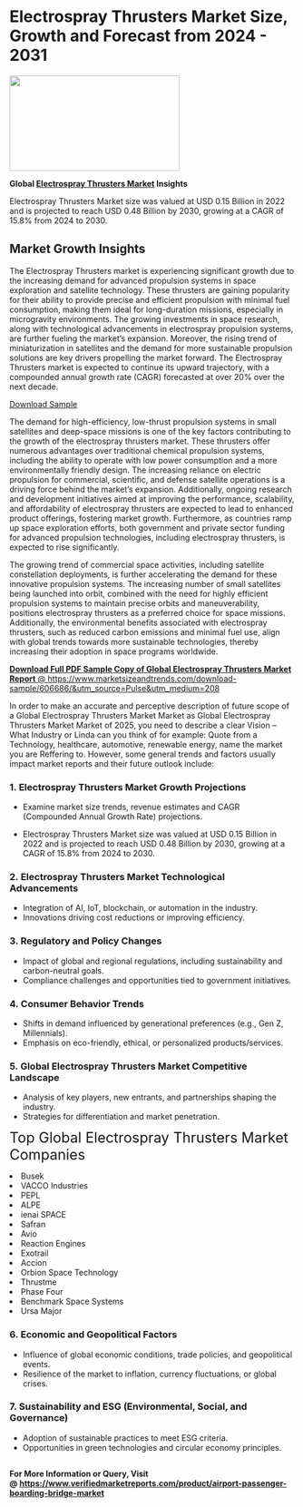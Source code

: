 <H1>Electrospray Thrusters Market Size, Growth and Forecast from 2024 - 2031</H1><img class="aligncenter size-medium wp-image-584254" src="https://thirdeyenews.in/wp-content/uploads/2024/09/Global-Market-Research-300x168.jpeg" alt="" width="300" height="168" /><p><strong>Global&nbsp;<a href="https://www.marketsizeandtrends.com/download-sample/606686/&amp;utm_source=Pulse&amp;utm_medium=208">Electrospray Thrusters Market</a> Insights</strong></p><p>Electrospray Thrusters Market size was valued at USD 0.15 Billion in 2022 and is projected to reach USD 0.48 Billion by 2030, growing at a CAGR of 15.8% from 2024 to 2030.</p><p><h2>Market Growth Insights</h2> <p>The Electrospray Thrusters market is experiencing significant growth due to the increasing demand for advanced propulsion systems in space exploration and satellite technology. These thrusters are gaining popularity for their ability to provide precise and efficient propulsion with minimal fuel consumption, making them ideal for long-duration missions, especially in microgravity environments. The growing investments in space research, along with technological advancements in electrospray propulsion systems, are further fueling the market’s expansion. Moreover, the rising trend of miniaturization in satellites and the demand for more sustainable propulsion solutions are key drivers propelling the market forward. The Electrospray Thrusters market is expected to continue its upward trajectory, with a compounded annual growth rate (CAGR) forecasted at over 20% over the next decade.</p> <p><a href="#">Download Sample</a></p> <p>The demand for high-efficiency, low-thrust propulsion systems in small satellites and deep-space missions is one of the key factors contributing to the growth of the electrospray thrusters market. These thrusters offer numerous advantages over traditional chemical propulsion systems, including the ability to operate with low power consumption and a more environmentally friendly design. The increasing reliance on electric propulsion for commercial, scientific, and defense satellite operations is a driving force behind the market’s expansion. Additionally, ongoing research and development initiatives aimed at improving the performance, scalability, and affordability of electrospray thrusters are expected to lead to enhanced product offerings, fostering market growth. Furthermore, as countries ramp up space exploration efforts, both government and private sector funding for advanced propulsion technologies, including electrospray thrusters, is expected to rise significantly.</p> <p>The growing trend of commercial space activities, including satellite constellation deployments, is further accelerating the demand for these innovative propulsion systems. The increasing number of small satellites being launched into orbit, combined with the need for highly efficient propulsion systems to maintain precise orbits and maneuverability, positions electrospray thrusters as a preferred choice for space missions. Additionally, the environmental benefits associated with electrospray thrusters, such as reduced carbon emissions and minimal fuel use, align with global trends towards more sustainable technologies, thereby increasing their adoption in space programs worldwide.</p> <p><a href="#"></p><p><span class=""><strong>Download Full PDF Sample Copy of Global Electrospray Thrusters Market Report</strong> @ <a href="https://www.marketsizeandtrends.com/download-sample/606686/&amp;utm_source=Pulse&amp;utm_medium=208" target="_blank">https://www.marketsizeandtrends.com/download-sample/606686/&amp;utm_source=Pulse&amp;utm_medium=208</a></span></p><p>In order to make an accurate and perceptive description of future scope of a Global&nbsp;Electrospray Thrusters Market Market as Global&nbsp;Electrospray Thrusters Market Market of 2025, you need to describe a clear Vision &ndash; What Industry or Linda can you think of for example: Quote from a Technology, healthcare, automotive, renewable energy, name the market you are Reffering to. However, some general trends and factors usually impact market reports and their future outlook include:</p><h3>1.&nbsp;<strong>Electrospray Thrusters Market Growth Projections</strong></h3><ul><li>Examine market size trends, revenue estimates and CAGR (Compounded Annual Growth Rate) projections.</li><li><p>Electrospray Thrusters Market size was valued at USD 0.15 Billion in 2022 and is projected to reach USD 0.48 Billion by 2030, growing at a CAGR of 15.8% from 2024 to 2030.</p></li></ul><h3>2.&nbsp;<strong>Electrospray Thrusters Market Technological Advancements</strong></h3><ul><li>Integration of AI, IoT, blockchain, or automation in the industry.</li><li>Innovations driving cost reductions or improving efficiency.</li></ul><h3>3.&nbsp;<strong>Regulatory and Policy Changes</strong></h3><ul><li>Impact of global and regional regulations, including sustainability and carbon-neutral goals.</li><li>Compliance challenges and opportunities tied to government initiatives.</li></ul><h3>4.&nbsp;<strong>Consumer Behavior Trends</strong></h3><ul><li>Shifts in demand influenced by generational preferences (e.g., Gen Z, Millennials).</li><li>Emphasis on eco-friendly, ethical, or personalized products/services.</li></ul><h3>5.&nbsp;<strong>Global Electrospray Thrusters Market Competitive Landscape</strong></h3><ul><li>Analysis of key players, new entrants, and partnerships shaping the industry.</li><li>Strategies for differentiation and market penetration.</li></ul><p data-pm-slice="1 1 []"><span style="color: inherit; font-family: inherit; font-size: 25px;">Top Global Electrospray Thrusters Market Companies</span></p><div class="" data-test-id=""><p><li>Busek</li><li> VACCO Industries</li><li> PEPL</li><li> ALPE</li><li> ienai SPACE</li><li> Safran</li><li> Avio</li><li> Reaction Engines</li><li> Exotrail</li><li> Accion</li><li> Orbion Space Technology</li><li> Thrustme</li><li> Phase Four</li><li> Benchmark Space Systems</li><li> Ursa Major</li></p></div><h3>6.&nbsp;<strong>Economic and Geopolitical Factors</strong></h3><ul><li>Influence of global economic conditions, trade policies, and geopolitical events.</li><li>Resilience of the market to inflation, currency fluctuations, or global crises.</li></ul><h3>7.&nbsp;<strong>Sustainability and ESG (Environmental, Social, and Governance)</strong></h3><ul><li>Adoption of sustainable practices to meet ESG criteria.</li><li>Opportunities in green technologies and circular economy principles.</li></ul><h2><strong style="font-size: 14px;">For More Information or Query, Visit @&nbsp;</strong><a style="background-color: #ffffff; font-size: 14px;" href="https://www.marketsizeandtrends.com/report/electrospray-thrusters-market/" target="_blank">https://www.verifiedmarketreports.com/product/airport-passenger-boarding-bridge-market</a></h2>
